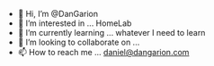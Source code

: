 - 👋 Hi, I’m @DanGarion
- 👀 I’m interested in ... HomeLab
- 🌱 I’m currently learning ... whatever I need to learn
- 💞️ I’m looking to collaborate on ... 
- 📫 How to reach me ... daniel@dangarion.com

<!---
DanGarion/DanGarion is a ✨ special ✨ repository because its `README.md` (this file) appears on your GitHub profile.
You can click the Preview link to take a look at your changes.
--->
